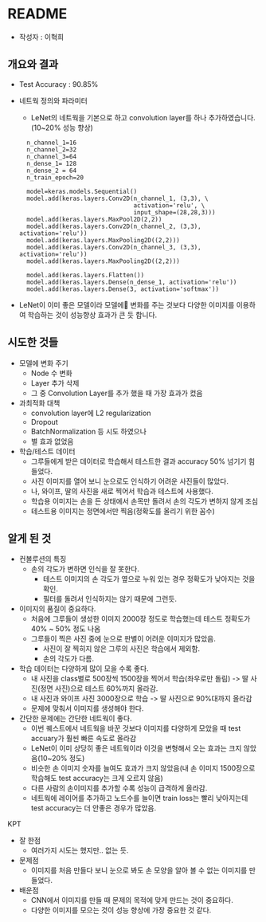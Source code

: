 # README

- 작성자 : 이혁희

## 개요와 결과
- Test Accuracy : 90.85%
- 네트웍 정의와 파라미터
	- LeNet의 네트웍을 기본으로 하고 convolution layer를 하나 추가하였습니다.(10~20% 성능 향상)

  ```
	n_channel_1=16
	n_channel_2=32
	n_channel_3=64
	n_dense_1= 128
	n_dense_2 = 64
	n_train_epoch=20
	
	model=keras.models.Sequential()
	model.add(keras.layers.Conv2D(n_channel_1, (3,3), \
								  activation='relu', \
								  input_shape=(28,28,3)))
	model.add(keras.layers.MaxPool2D(2,2))
	model.add(keras.layers.Conv2D(n_channel_2, (3,3), activation='relu'))
	model.add(keras.layers.MaxPooling2D((2,2)))
	model.add(keras.layers.Conv2D(n_channel_3, (3,3), activation='relu'))
	model.add(keras.layers.MaxPooling2D((2,2)))
	
	model.add(keras.layers.Flatten())
	model.add(keras.layers.Dense(n_dense_1, activation='relu'))
	model.add(keras.layers.Dense(3, activation='softmax'))
  ```
- LeNet이 이미 좋은 모델이라 모델에 변화를 주는 것보다 다양한 이미지를 이용하여 학습하는 것이 성능향상 효과가 큰 듯 합니다.

## 시도한 것들
- 모델에 변화 주기
	- Node 수 변화
	- Layer 추가 삭제
	- 그 중 Convolution Layer를 추가 했을 때 가장 효과가 컸음
- 과최적화 대책
	- convolution layer에 L2 regularization
	- Dropout
	- BatchNormalization 등 시도 하였으나
	- 별 효과 없었음
- 학습/테스트 데이터
	- 그루들에게 받은 데이터로 학습해서 테스트한 결과 accuracy 50% 넘기기 힘들었다.
	- 사진 이미지를 열어 보니 눈으로도 인식하기 어려운 사진들이 많았다.
	- 나, 와이프, 딸의 사진을 새로 찍어서 학습과 테스트에 사용했다.
	- 학습용 이미지는 손을 든 상태에서 손목만 돌려서 손의 각도가 변하지 않게 조심
	- 테스트용  이미지는 정면에서만 찍음(정확도를 올리기 위한 꼼수)

##  알게 된 것
- 컨볼루션의 특징
	- 손의 각도가 변하면 인식을 잘 못한다.
		- 테스트 이미지의 손 각도가 옆으로 누워 있는 경우 정확도가 낮아지는 것을 확인.
		- 필터를 돌려서 인식하지는 않기 때문에 그런듯.
- 이미지의 품질이 중요하다.
	- 처음에 그루들이 생성한 이미지 2000장 정도로 학습했는데 테스트 정확도가 40% ~ 50% 정도 나옴
	- 그루들이 찍은 사진 중에 눈으로 판별이 어려운 이미지가 많았음.
		- 사진이 잘 찍히지 않은 그루의 사진은 학습에서 제외함.
		- 손의 각도가 다름.
- 학습 데이터는 다양하게 많이 모을 수록 좋다.
	- 내 사진을 class별로 500장씩 1500장을 찍어서 학습(좌우로만 돌림) -> 딸 사진(정면 사진)으로 테스트 60%까지 올라감.
	- 내 사진과 와이프 사진 3000장으로 학습 -> 딸 사진으로 90%대까지 올라감
	- 문제에 맞춰서 이미지를 생성해야 한다.
- 간단한 문제에는 간단한 네트웍이 좋다.
	- 이번 퀘스트에서 네트웍을 바꾼 것보다 이미지를 다양하게 모았을 때 test accuary가 훨씬 빠른 속도로 올라감
	- LeNet이 이미 상당히 좋은 네트웍이라 이것을 변형해서 오는 효과는 크지 않았음(10~20% 정도)
	- 비슷한 손 이미지 숫자를 늘여도 효과가 크지 않았음(내 손 이미지 1500장으로 학습해도 test accuracy는 크게 오르지 않음)
	- 다른 사람의 손이미지를 추가할 수록 성능이 급격하게 올라감.
	- 네트웍에 레이어를 추가하고 노드수를 늘이면 train loss는 빨리 낮아지는데 test accuracy는 더 안좋은 경우가 많았음.

KPT
- 잘 한점
	- 여러가지 시도는 했지만.. 없는 듯.
- 문제점
	- 이미지를 처음 만들다 보니 눈으로 봐도 손 모양을 알아 볼 수 없는 이미지를 만들었다.
- 배운점
	- CNN에서 이미지를 만들 때 문제의 목적에 맞게 만드는 것이 중요하다.
	- 다양한 이미지를 모으는 것이 성능 향상에 가장 중요한 것 같다.